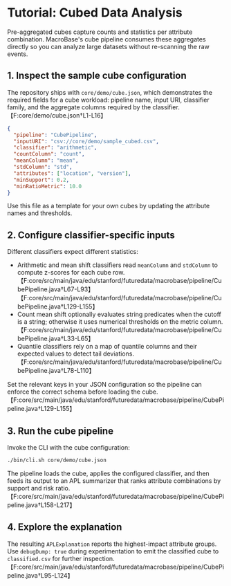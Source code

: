 # Tutorial: Cubed Data Analysis

Pre-aggregated cubes capture counts and statistics per attribute combination.
MacroBase's cube pipeline consumes these aggregates directly so you can analyze
large datasets without re-scanning the raw events.

## 1. Inspect the sample cube configuration

The repository ships with `core/demo/cube.json`, which demonstrates the required
fields for a cube workload: pipeline name, input URI, classifier family, and the
aggregate columns required by the classifier.【F:core/demo/cube.json†L1-L16】

```json
{
  "pipeline": "CubePipeline",
  "inputURI": "csv://core/demo/sample_cubed.csv",
  "classifier": "arithmetic",
  "countColumn": "count",
  "meanColumn": "mean",
  "stdColumn": "std",
  "attributes": ["location", "version"],
  "minSupport": 0.2,
  "minRatioMetric": 10.0
}
```

Use this file as a template for your own cubes by updating the attribute names
and thresholds.

## 2. Configure classifier-specific inputs

Different classifiers expect different statistics:

- Arithmetic and mean shift classifiers read `meanColumn` and `stdColumn` to
  compute z-scores for each cube row.【F:core/src/main/java/edu/stanford/futuredata/macrobase/pipeline/CubePipeline.java†L67-L93】【F:core/src/main/java/edu/stanford/futuredata/macrobase/pipeline/CubePipeline.java†L129-L155】
- Count mean shift optionally evaluates string predicates when the cutoff is a
  string; otherwise it uses numerical thresholds on the metric column.【F:core/src/main/java/edu/stanford/futuredata/macrobase/pipeline/CubePipeline.java†L33-L65】
- Quantile classifiers rely on a map of quantile columns and their expected
  values to detect tail deviations.【F:core/src/main/java/edu/stanford/futuredata/macrobase/pipeline/CubePipeline.java†L78-L110】

Set the relevant keys in your JSON configuration so the pipeline can enforce the
correct schema before loading the cube.【F:core/src/main/java/edu/stanford/futuredata/macrobase/pipeline/CubePipeline.java†L129-L155】

## 3. Run the cube pipeline

Invoke the CLI with the cube configuration:

```bash
./bin/cli.sh core/demo/cube.json
```

The pipeline loads the cube, applies the configured classifier, and then feeds
its output to an APL summarizer that ranks attribute combinations by support and
risk ratio.【F:core/src/main/java/edu/stanford/futuredata/macrobase/pipeline/CubePipeline.java†L158-L217】

## 4. Explore the explanation

The resulting `APLExplanation` reports the highest-impact attribute groups. Use
`debugDump: true` during experimentation to emit the classified cube to
`classified.csv` for further inspection.【F:core/src/main/java/edu/stanford/futuredata/macrobase/pipeline/CubePipeline.java†L95-L124】
